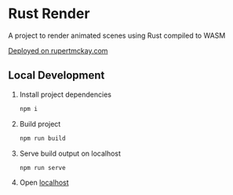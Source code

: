# Rust Render

A project to render animated scenes using Rust compiled to WASM

[Deployed on rupertmckay.com](https://rupertmckay.com/rust-render)

## Local Development

1. Install project dependencies

   ```sh
   npm i
   ```

2. Build project

   ```sh
   npm run build
   ```

3. Serve build output on localhost

   ```sh
   npm run serve
   ```

4. Open [localhost](http://localhost:8080/)
